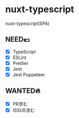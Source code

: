 # nuxt-typescript
nuxt-typescript(SPA)

## NEED💴

- [x] TypeScript
- [x] ESLint
- [x] Prettier
- [x] Jest
- [x] Jest Puppeteer

## WANTED🔥

- [x] PR求む
- [x] ISSUE求む
